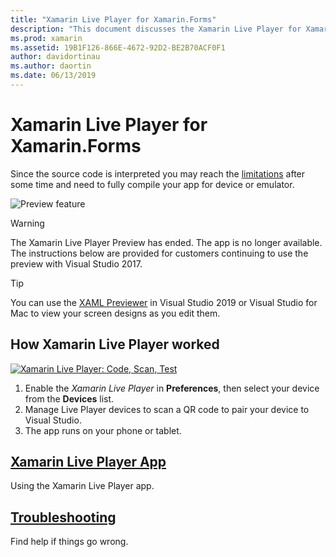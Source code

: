```yaml
---
title: "Xamarin Live Player for Xamarin.Forms"
description: "This document discusses the Xamarin Live Player for Xamarin.Forms, describing installation, the Xamarin Live Player app, samples to use with Xamarin Live Player, limitations, and troubleshooting."
ms.prod: xamarin
ms.assetid: 19B1F126-866E-4672-92D2-BE2B70ACF0F1
author: davidortinau
ms.author: daortin
ms.date: 06/13/2019
---
```


# Xamarin Live Player for Xamarin.Forms

Since the source code is interpreted you may reach the [limitations](limitations.md) after some time and need to fully compile your app for device or emulator.

![Preview feature](~/media/shared/preview.png)

> [!WARNING]
> The Xamarin Live Player Preview has ended. The app is no longer available. The instructions below are provided for customers continuing to use the preview with Visual Studio 2017.

> [!TIP]
> You can use the [XAML Previewer](~/xamarin-forms/xaml/xaml-previewer/index.md) in Visual Studio 2019 or 
> Visual Studio for Mac to view your screen designs as you edit them.

## How Xamarin Live Player worked

[![Xamarin Live Player: Code, Scan, Test](images/xamarin-live.png)](images/xamarin-live-sml.png#lightbox)

1. Enable the *Xamarin Live Player* in **Preferences**, then select your device from the **Devices** list.
2. Manage Live Player devices to scan a QR code to pair your device to Visual Studio.
3. The app runs on your phone or tablet.

## [Xamarin Live Player App](player.md)

Using the Xamarin Live Player app.

## [Troubleshooting](troubleshooting.md)

Find help if things go wrong.
